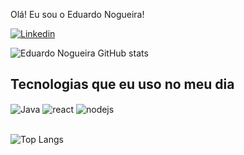 Olá! Eu sou o Eduardo Nogueira!

[![Linkedin](https://img.shields.io/badge/LinkedIn-0077B5?style=for-the-badge&logo=linkedin&logoColor=white)](https://[www.linkedin.com/in/eduardo-nogueira-silva/])


![Eduardo Nogueira GitHub stats](https://github-readme-stats.vercel.app/api?username=aboras7&show_icons=true&theme=radical)

## Tecnologias que eu uso no meu dia

<div style="display: inline_block">
  <img align="center" alt="Java" src="https://img.shields.io/badge/Java-ED8B00?style=for-the-badge&logo=openjdk&logoColor=white" />
  <img align="center" alt="react" src="https://img.shields.io/badge/React-20232A?style=for-the-badge&logo=react&logoColor=61DAFB" />
  <img align="center" alt="nodejs" src="https://img.shields.io/badge/Node.js-43853D?style=for-the-badge&logo=node.js&logoColor=white" />
</div><br/>

![Top Langs](https://github-readme-stats.vercel.app/api/top-langs/?username=nathanccoelho&layout=donut-vertical)
